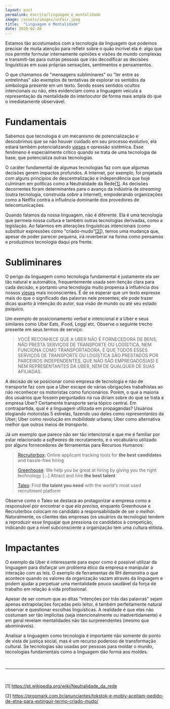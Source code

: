 ```yaml
---
layout: post
permalink: escrita/linguagem_e_mentalidade
image: /assets/images/unfair.jpeg
title:  "Linguagem e Mentalidade"
date: 2020-02-28
---
```


Estamos tão acostumados com a tecnologia da linguagem que podemos precisar de
muita atenção para refletir sobre o quão incrível ela é: algo que nos permite
formular internamente opiniões e visões de mundo complexas e transmiti-las para
outras pessoas que irão decodificar as decisões linguísticas em suas próprias
sensações, sentimentos e pensamentos.

O que chamamos de "mensagens subliminares" ou "ler entre as entrelinhas" são
exemplos de tentativas de explorar os sentidos da simbologia presente em um
texto. Sendo esses sentidos ocultos intencionais ou não, eles evidenciam como a
linguagem veicula a representação da mentalidade do interlocutor de forma mais
ampla do que o imediatamente observável.

# Fundamentais

Sabemos que tecnologia é um mecanismo de potencialização e descobrimos que se
não houver cuidado em seu processo evolutivo, ela estará também potencializando
[vieses][] e opressão sistêmica. Esse fenômeno é especialmente crítico quando se
trata de uma tecnologia de base, que potencializa outras tecnologias.

O caráter fundamental de algumas tecnologias faz com que algumas decisões gerem
impactos profundos. A Internet, por exemplo, foi projetada com alguns princípios
de descentralização e independência que hoje culminam em políticas como a
Neutralidade da Rede[[1]](#1). As decisões decorrentes foram determinantes para
o avanço da indústria de _streaming_ (outra tecnologia, construída *sobre* a
Internet), empoderando organizações como a Netflix contra a influência dominante
dos provedores de telecomunicações.

Quando falamos da nossa linguagem, não é diferente. Ela é uma tecnologia que
permeia nossa cultura e também outras tecnologias derivadas, como a legislação.
Ao falarmos em alterações linguísticas intencionais (como substituir expressões
como "criado-mudo"[[2]](#2)), temos uma mudança que, apesar de poder parecer
pequena, irá reverberar na forma como pensamos e produzimos tecnologia daqui pra
frente.

# Subliminares

O perigo da linguagem como tecnologia fundamental é justamente ela ser tão
natural e automática, frequentemente usada sem itenção clara para cada decisão,
e portanto uma tecnologia muito propensa à influência dos nossos [vieses][] mais
inconscientes. É de se esperar que um texto expresse mais do que o significado
das palavras nele presentes; ele pode trazer dicas quanto à intenção do autor,
sua visão de mundo ou até seu estado psíquico.

Um exemplo de posicionamento verbal e intencional é a Uber e seus similares como
Uber Eats, iFood, Loggi etc. Observe o seguinte trecho presente em seus termos
de serviço:

> VOCÊ RECONHECE QUE A UBER NÃO É FORNECEDORA DE BENS, NÃO PRESTA SERVIÇOS DE
> TRANSPORTE OU LOGÍSTICA, NEM FUNCIONA COMO TRANSPORTADORA, E QUE TODOS ESSES
> SERVIÇOS DE TRANSPORTE OU LOGÍSTICA SÃO PRESTADOS POR PARCEIROS INDEPENDENTES,
> QUE NÃO SÃO EMPREGADOS(AS) E NEM REPRESENTANTES DA UBER, NEM DE QUALQUER DE
> SUAS AFILIADAS.

A decisão de se posicionar como empresa de tecnologia e não de transporte faz
com que a Uber escape de várias obrigações trabalhistas ao não reconhecer os
motoristas como funcionários. Porém, o que a maioria dos usuários que fossem
perguntados na rua diriam sobre do que se trata a empresa Uber? Certamente
transporte seria tópico central. Em contrapartida, qual é a linguagem utilizada
em propagandas? Usuários elogiando motoristas 5 estrelas, fazendo uso deles como
*representantes* da Uber; Uber como revolução em *mobilidade* urbana; Uber como
alternativa melhor que outros meios de *transporte*.

Já um exemplo que parece não ser tão intencional e que me é familiar por estar
relacionado a _softwares_ de recrutamento, é o vocabulário utilizado por alguns
fornecedores de ferramentas para Recursos Humanos:

>[Recruiterbox](<https://web.archive.org/web/20200302150808/https://recruiterbox.com/>):
>Online applicant tracking tools for **the best candidates** and hassle-free
>hiring
>
>[Greenhouse](<https://web.archive.org/web/20200308163357/https://www.greenhouse.io/>):
>We help you be great at hiring by giving you the right technology [...] Attract
>and hire **the best talent**
>
>[Taleo](<https://web.archive.org/web/*/https://www.oracle.com/applications/taleo.html>):
>Find **the talent you need** with the world's most used recruitment platform

Observe como o Taleo se destaca ao protagonizar a empresa como a responsável por
encontrar o que _ela precisa_, enquanto Greenhouse e Recruiterbox colocam no
candidato a responsabilidade de ser _o melhor_. Naturalmente, os clientes das
empresas (os usuários da tecnologia) tendem a reproduzir esse linguajar que
pressiona os candidatos à competição, indicando que a nível subconsciente a
organização tem uma cultura elitista.

# Impactantes

O exemplo da Uber é interessante para expor como é possível utilizar da
linguagem para disfarçar um problema ético da empresa e manipular a interação
com as leis. O exemplo de ferramentas de RH demonstra o que acontece quando os
valores da organização vazam através da linguagem e podem ajudar a perpetuar uma
mentalidade pouco saudável da força de trabalho em relação à vida profissional.

Apesar de ser comum que as ditas "intenções por trás das palavras" sejam apenas
extrapolações forçadas pelo leitor, é também perfeitamente natural observar e
questionar escolhas linguísticas. A realidade é que elas não costumam ser tão
implícitas (seja intencionalmente ou inadvertidamente) e em geral revelam
mentalidades não tão surpreendentes (mesmo que abomináveis).

Analisar a linguagem como tecnologia é importante não somente do ponto de vista
de justiça social, mas é um recurso poderoso de transformação cultural. Se
tecnologias são usadas por pessoas para moldar o mundo, tecnologias fundamentais
como a linguagem dão forma aos moldes.

<br>

[vieses]: /escrita/vieses_vs_tecnologia

---

<br>

<a id="1">[1]</a> <https://pt.wikipedia.org/wiki/Neutralidade_da_rede> <br>

<a id="2">[2]</a> <https://propmark.com.br/anunciantes/tokstok-e-mobly-aceitam-pedido-de-etna-para-extinguir-termo-criado-mudo/> <br>
